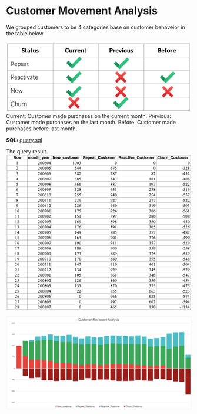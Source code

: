 # Customer Movement Analysis
We grouped customers to be 4 categories base on customer behaveior in the table below

![chart](./Table.png)
Current: Customer made purchases on the current month.
Previous: Customer made purchases on the last month.
Before: Customer made purchases before last month. 

**SQL:** [query.sql](https://github.com/watcharapon-w/BADS7105-CRM-analytics-and-intelligence/blob/main/Homework%2012%20-%20Design%20Thinking/HW12%20Design%20Thinking.pdf)

The query result.
![chart2](./Table2.png)

![chart2](./Chart.png)